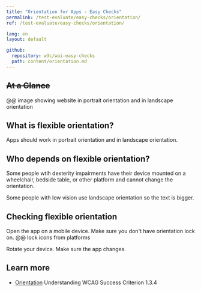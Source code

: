 ```yaml
---
title: "Orientation for Apps - Easy Checks"
permalink: /test-evaluate/easy-checks/orientation/
ref: /test-evaluate/easy-checks/orientation/

lang: en
layout: default

github:
  repository: w3c/wai-easy-checks
  path: content/orientation.md
---
```


## ~~At a Glance~~

@@ image showing website in portrait orientation and in landscape orientation

## What is flexible orientation?

Apps should work in portrait orientation and in landscape orientation.

## Who depends on flexible orientation?

Some people wtih dexterity impairments have their device mounted on a wheelchair, bedside table, or other platform and cannot change the orientation.

Some people with low vision use landscape orientation so the text is bigger.

## Checking flexible orientation

Open the app on a mobile device. Make sure you don't have orientation lock on. @@ lock icons from platforms

Rotate your device. Make sure the app changes.

## Learn more

* [Orientation](https://www.w3.org/WAI/WCAG22/Understanding/orientation.html) Understanding WCAG Success Criterion 1.3.4
